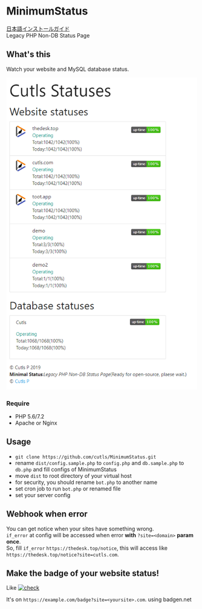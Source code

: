 # MinimumStatus

[日本語インストールガイド](INSTALL.ja.md)  
Legacy PHP Non-DB Status Page

## What's this

Watch your website and MySQL database status.  

![screenshot](https://raw.githubusercontent.com/cutls/MinimumStatus/master/minimal.png)  

### Require

* PHP 5.6/7.2
* Apache or Nginx

## Usage
  
* `git clone https://github.com/cutls/MinimumStatus.git`
* rename `dist/config.sample.php` to `config.php` and `db.sample.php` to `db.php` and fill configs of MinimumStatus
* move `dist` to root directory of your virtual host
* for security, you should rename `bot.php` to another name
* set cron job to run `bot.php` or renamed file
* set your server config

## Webhook when error

You can get notice when your sites have something wrong.  
`if_error` at config will be accessed when error **with** `?site=<domain>` **param once**.  
So, fill `if_error` `https://thedesk.top/notice`, this will access like `https://thedesk.top/notice?site=cutls.com`.

## Make the badge of your website status!

Like [![check](https://status.cutls.com/badge/?site=thedesk.top)](https://status.cutls.com) 

It's on `https://example.com/badge?site=<yoursite>.com`. using badgen.net
